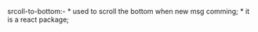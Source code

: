 srcoll-to-bottom:- * used to scroll the bottom when new msg comming;
                   * it is a react package;
